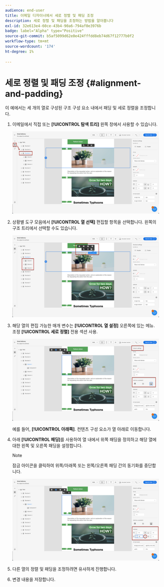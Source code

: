 ```yaml
---
audience: end-user
title: 이메일 디자이너에서 세로 정렬 및 패딩 조정
description: 세로 정렬 및 패딩을 조정하는 방법을 알아봅니다
exl-id: 32e613e4-60ce-43b4-90a6-794af0e3976b
badge: label="Alpha" type="Positive"
source-git-commit: b5af5099d62e0e424fffdd8eb74d67f12777b0f2
workflow-type: tm+mt
source-wordcount: '174'
ht-degree: 1%

---
```



# 세로 정렬 및 패딩 조정 {#alignment-and-padding}

이 예에서는 세 개의 열로 구성된 구조 구성 요소 내에서 패딩 및 세로 정렬을 조정합니다.

1. 이메일에서 직접 또는 **[!UICONTROL 탐색 트리]** 왼쪽 창에서 사용할 수 있습니다.

   ![](assets/alignment_1.png)

1. 상황별 도구 모음에서 **[!UICONTROL 열 선택]** 편집할 항목을 선택합니다. 왼쪽의 구조 트리에서 선택할 수도 있습니다.

   ![](assets/alignment_2.png)

1. 해당 열의 편집 가능한 매개 변수는 **[!UICONTROL 열 설정]** 오른쪽에 있는 메뉴. 조정 **[!UICONTROL 세로 정렬]** 전용 섹션 사용.

   ![](assets/alignment_3.png)

   예를 들어, **[!UICONTROL 아래쪽]**. 컨텐츠 구성 요소가 열 아래로 이동합니다.

1. 아래 **[!UICONTROL 패딩]**&#x200B;를 사용하여 열 내에서 위쪽 패딩을 정의하고 해당 열에 대한 왼쪽 및 오른쪽 패딩을 설정합니다.

   >[!NOTE]
   >
   >잠금 아이콘을 클릭하여 위쪽/아래쪽 또는 왼쪽/오른쪽 패딩 간의 동기화를 중단합니다.

   ![](assets/alignment_4.png)

1. 다른 열의 정렬 및 패딩을 조정하려면 유사하게 진행합니다.

1. 변경 내용을 저장합니다.
